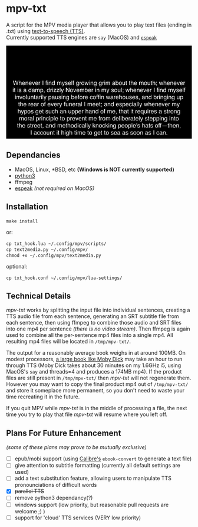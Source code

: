 # mpv-txt
A script for the MPV media player that allows you to play text files (ending in .txt) using [text-to-speech (TTS)](https://en.wikipedia.org/wiki/Speech_synthesis).  
Currently supported TTS engines are `say` (MacOS) and [`espeak`](https://en.wikipedia.org/wiki/ESpeakNG)

![screenshot](mpv-shot0001.jpg)

## Dependancies
- MacOS, Linux, \*BSD, etc  **(Windows is NOT currently supported)**
- [python3](http://docs.python-guide.org/en/latest/starting/installation/)
- ffmpeg
- [espeak](https://en.wikipedia.org/wiki/ESpeakNG) *(not required on MacOS)*

## Installation
    make install
or:

    cp txt_hook.lua ~/.config/mpv/scripts/
    cp text2media.py ~/.config/mpv/
    chmod +x ~/.config/mpv/text2media.py
optional:

	cp txt_hook.conf ~/.config/mpv/lua-settings/

## Technical Details
*mpv-txt* works by splitting the input file into individual sentences, creating a TTS audio file from each sentence, generating an SRT subtitle file from each sentence, then using ffmpeg to combine those audio and SRT files into one mp4 per sentence *(there is no video stream)*.  Then ffmpeg is again used to combine all the per-sentence mp4 files into a single mp4.  All resulting mp4 files will be located in `/tmp/mpv-txt/`.

The output for a reasonably average book weighs in at around 100MB.  On modest processors, [a large book like Moby Dick](http://commonplacebook.com/art/books/word-count-for-famous-novels/) may take an hour to run through TTS (Moby Dick takes about 30 minutes on my 1.6GHz i5, using MacOS's `say` and threads=4 and produces a 174MB mp4).  If the product files are still present in `/tmp/mpv-txt/` then *mpv-txt* will not regenerate them.  However you may want to copy the final product mp4 out of `/tmp/mpv-txt/` and store it someplace more permanent, so you don't need to waste your time recreating it in the future.

If you quit MPV while *mpv-txt* is in the middle of processing a file, the next time you try to play that file *mpv-txt* will resume where you left off.

## Plans For Future Enhancement
*(some of these plans may prove to be mutually exclusive)*
- [ ] epub/mobi support (using [Calibre's](https://en.wikipedia.org/wiki/Calibre_(software)) `ebook-convert` to generate a text file)
- [ ] give attention to subtitle formatting (currently all default settings are used)
- [ ] add a text substitution feature, allowing users to manipulate TTS pronounciations of difficult words
- [x] ~~parallel TTS~~
- [ ] remove python3 dependancy(?)
- [ ] windows support (low priority, but reasonable pull requests are welcome ;) )
- [ ] support for 'cloud' TTS services (VERY low priority)
